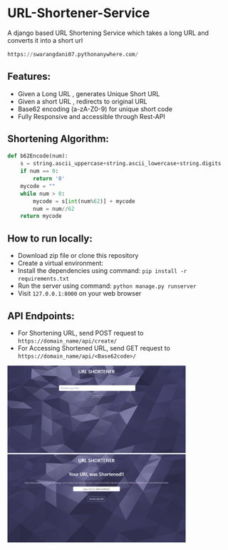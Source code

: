 # URL-Shortener-Service
A django based URL Shortening Service which takes a long URL and converts it into a short url
```python
https://swarangdani07.pythonanywhere.com/
```

## Features:

*   Given a Long URL , generates Unique Short URL
*   Given a short URL , redirects to original URL
*   Base62 encoding  (a-zA-Z0-9)  for unique short code
*   Fully Responsive and accessible through Rest-API

## Shortening Algorithm:

```python
def b62Encode(num):
    s = string.ascii_uppercase+string.ascii_lowercase+string.digits
    if num == 0:
        return '0'
    mycode = ""
    while num > 0:
        mycode = s[int(num%62)] + mycode
        num = num//62
    return mycode
```

## How to run locally:

*   Download zip file or clone this repository
*   Create a virtual environment:
*   Install the dependencies using command:  `pip install -r requirements.txt`
*   Run the server using command:  `python manage.py runserver`
*   Visit `127.0.0.1:8000` on your web browser

## API Endpoints:

*   For Shortening URL, send POST request to `https://domain_name/api/create/`
*   For Accessing Shortened URL, send GET request to `https://domain_name/api/<Base62code>/`





<img src="URLShortenApp/static/URLShortenApp/images/hm-page.png" width="400">      <img src="URLShortenApp/static/URLShortenApp/images/success-page.png" width="400">






